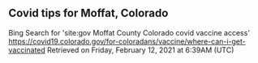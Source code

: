## Covid tips for Moffat, Colorado

Bing Search for 'site:gov Moffat County Colorado covid vaccine access'
https://covid19.colorado.gov/for-coloradans/vaccine/where-can-i-get-vaccinated
Retrieved on Friday, February 12, 2021 at 6:39AM (UTC)